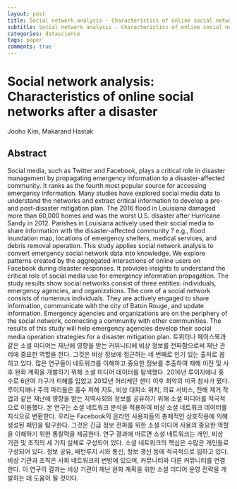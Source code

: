 ```yaml
---
layout: post
title: Social network analysis - Characteristics of online social networks after a disaster
subtitle: Social network analysis - Characteristics of online social networks after a disaster
categories: datascience
tags: paper
comments: true
---
```


# Social network analysis: Characteristics of online social networks after a disaster
Jooho Kim, Makarand Hastak

## Abstract
Social media, such as Twitter and Facebook, plays a critical role in disaster management by propagating emergency information to a disaster-affected community. It ranks as the fourth most popular source for accessing emergency information. Many studies have explored social media data to understand the networks and extract critical information to develop a pre- and post-disaster mitigation plan. The 2016 flood in Louisiana damaged more than 60,000 homes and was the worst U.S. disaster after Hurricane Sandy in 2012. Parishes in Louisiana actively used their social media to share information with the disaster-affected community ? e.g., flood inundation map, locations of emergency shelters, medical services, and debris removal operation. This study applies social network analysis to convert emergency social network data into knowledge. We explore patterns created by the aggregated interactions of online users on Facebook during disaster responses. It provides insights to understand the critical role of social media use for emergency information propagation. The study results show social networks consist of three entities: individuals, emergency agencies, and organizations. The core of a social network consists of numerous individuals. They are actively engaged to share information, communicate with the city of Baton Rouge, and update information. Emergency agencies and organizations are on the periphery of the social network, connecting a community with other communities. The results of this study will help emergency agencies develop their social media operation strategies for a disaster mitigation plan.
트위터나 페이스북과 같은 소셜 미디어는 재난에 영향을 받는 커뮤니티에 비상 정보를 전파함으로써 재난 관리에 중요한 역할을 한다. 그것은 비상 정보에 접근하는 네 번째로 인기 있는 출처로 꼽히고 있다. 많은 연구들이 네트워크를 이해하고 중요한 정보를 추출하여 재해 이전 및 사후 완화 계획을 개발하기 위해 소셜 미디어 데이터를 탐색했다. 2016년 루이지애나 홍수로 6만여 가구가 피해를 입었고 2012년 허리케인 샌디 이후 최악의 미국 참사가 됐다. 루이지애나 주의 파리들은 홍수 피해 지도, 비상 대피소 위치, 의료 서비스, 잔해 제거 작업과 같은 재난에 영향을 받는 지역사회와 정보를 공유하기 위해 소셜 미디어를 적극적으로 이용했다. 본 연구는 소셜 네트워크 분석을 적용하여 비상 소셜 네트워크 데이터를 지식으로 변환한다. 우리는 Facebook의 온라인 사용자들의 총체적인 상호작용에 의해 생성된 패턴을 탐구한다. 그것은 긴급 정보 전파를 위한 소셜 미디어 사용의 중요한 역할을 이해하기 위한 통찰력을 제공한다. 연구 결과에 따르면 소셜 네트워크는 개인, 비상 기관 및 조직의 세 가지 실체로 구성되어 있다. 소셜 네트워크의 핵심은 수많은 개인들로 구성되어 있다. 정보 공유, 배턴루지 시와 통신, 정보 갱신 등에 적극적으로 임하고 있다. 비상 기관과 조직은 사회 네트워크의 변방에 있으며, 커뮤니티와 다른 커뮤니티를 연결한다. 이 연구의 결과는 비상 기관이 재난 완화 계획을 위한 소셜 미디어 운영 전략을 개발하는 데 도움이 될 것이다.
